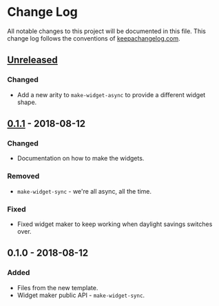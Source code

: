 # Change Log
All notable changes to this project will be documented in this file. This change log follows the conventions of [keepachangelog.com](http://keepachangelog.com/).

## [Unreleased]
### Changed
- Add a new arity to `make-widget-async` to provide a different widget shape.

## [0.1.1] - 2018-08-12
### Changed
- Documentation on how to make the widgets.

### Removed
- `make-widget-sync` - we're all async, all the time.

### Fixed
- Fixed widget maker to keep working when daylight savings switches over.

## 0.1.0 - 2018-08-12
### Added
- Files from the new template.
- Widget maker public API - `make-widget-sync`.

[Unreleased]: https://github.com/your-name/webdev/compare/0.1.1...HEAD
[0.1.1]: https://github.com/your-name/webdev/compare/0.1.0...0.1.1
